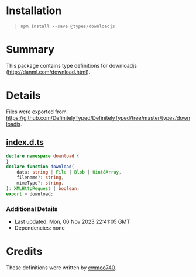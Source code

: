 # Installation
> `npm install --save @types/downloadjs`

# Summary
This package contains type definitions for downloadjs (http://danml.com/download.html).

# Details
Files were exported from https://github.com/DefinitelyTyped/DefinitelyTyped/tree/master/types/downloadjs.
## [index.d.ts](https://github.com/DefinitelyTyped/DefinitelyTyped/tree/master/types/downloadjs/index.d.ts)
````ts
declare namespace download {
}
declare function download(
    data: string | File | Blob | Uint8Array,
    filename?: string,
    mimeType?: string,
): XMLHttpRequest | boolean;
export = download;

````

### Additional Details
 * Last updated: Mon, 06 Nov 2023 22:41:05 GMT
 * Dependencies: none

# Credits
These definitions were written by [cwmoo740](https://github.com/cwmoo740).
